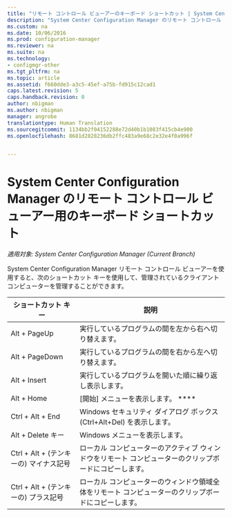 ```yaml
---
title: "リモート コントロール ビューアーのキーボード ショートカット | System Center Configuration Manager"
description: "System Center Configuration Manager のリモート コントロール ビューアーで使用できるキーボード ショートカットについて説明します。"
ms.custom: na
ms.date: 10/06/2016
ms.prod: configuration-manager
ms.reviewer: na
ms.suite: na
ms.technology:
- configmgr-other
ms.tgt_pltfrm: na
ms.topic: article
ms.assetid: f660dde3-a3c5-45ef-a75b-fd915c12cad1
caps.latest.revision: 5
caps.handback.revision: 0
author: nbigman
ms.author: nbigman
manager: angrobe
translationtype: Human Translation
ms.sourcegitcommit: 1134bb2f04152288e72d40b1b1083f415cb4e900
ms.openlocfilehash: 8681d2828236db2ffc483a9e68c2e32e4f0a996f


---
```

# <a name="keyboard-shortcuts-for-the-remote-control-viewer-in-system-center-configuration-manager"></a>System Center Configuration Manager のリモート コントロール ビューアー用のキーボード ショートカット

*適用対象: System Center Configuration Manager (Current Branch)*

System Center Configuration Manager リモート コントロール ビューアーを使用すると、次のショートカット キーを使用して、管理されているクライアント コンピューターを管理することができます。  

|ショートカット キー|説明|  
|-----------------------|-----------------|  
|Alt + PageUp|実行しているプログラムの間を左から右へ切り替えます。|  
|Alt + PageDown|実行しているプログラムの間を右から左へ切り替えます。|  
|Alt + Insert|実行しているプログラムを開いた順に繰り返し表示します。|  
|Alt + Home|[開始] メニューを表示します。 ****|  
|Ctrl + Alt + End|Windows セキュリティ ダイアログ ボックス (Ctrl+Alt+Del) を表示します。|  
|Alt + Delete キー|Windows メニューを表示します。|  
|Ctrl + Alt + (テンキーの) マイナス記号|ローカル コンピューターのアクティブ ウィンドウをリモート コンピューターのクリップボードにコピーします。|  
|Ctrl + Alt + (テンキーの) プラス記号|ローカル コンピューターのウィンドウ領域全体をリモート コンピューターのクリップボードにコピーします。|  



<!--HONumber=Nov16_HO1-->


